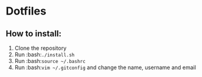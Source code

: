 Dotfiles
========

How to install:
---------------

1. Clone the repository
2. Run :bash:`./install.sh`
3. Run :bash:`source ~/.bashrc`
5. Run :bash:`vim ~/.gitconfig` and change the name, username and email
